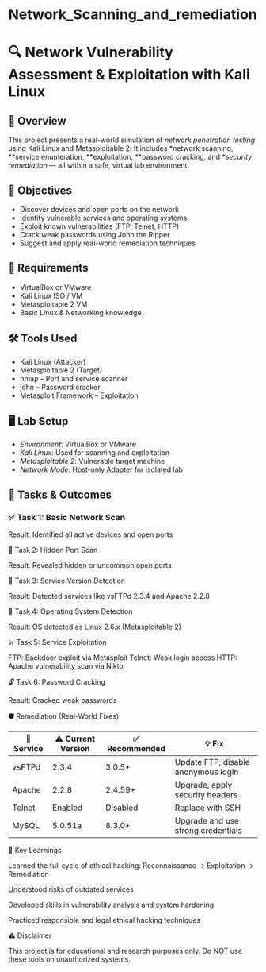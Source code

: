 #  Network_Scanning_and_remediation

# 🔍 Network Vulnerability Assessment & Exploitation with Kali Linux

## 🚀 Overview
This project presents a real-world simulation of *network penetration testing* using Kali Linux and Metasploitable 2. It includes *network scanning, **service enumeration, **exploitation, **password cracking, and **security remediation* — all within a safe, virtual lab environment.

## 🎯 Objectives
- Discover devices and open ports on the network
- Identify vulnerable services and operating systems
- Exploit known vulnerabilities (FTP, Telnet, HTTP)
- Crack weak passwords using John the Ripper
- Suggest and apply real-world remediation techniques

## 🧰 Requirements
- VirtualBox or VMware
- Kali Linux ISO / VM
- Metasploitable 2 VM
- Basic Linux & Networking knowledge

## 🛠 Tools Used
- Kali Linux (Attacker)
- Metasploitable 2 (Target)
- nmap – Port and service scanner
- john – Password cracker
- Metasploit Framework – Exploitation
  
## 🖥 Lab Setup
- *Environment*: VirtualBox or VMware
- *Kali Linux*: Used for scanning and exploitation
- *Metasploitable 2*: Vulnerable target machine
- *Network Mode*: Host-only Adapter for isolated lab

## 🧪 Tasks & Outcomes

### ✅ Task 1: Basic Network Scan

Result: Identified all active devices and open ports

🔐 Task 2: Hidden Port Scan

Result: Revealed hidden or uncommon open ports

🧾 Task 3: Service Version Detection

Result: Detected services like vsFTPd 2.3.4 and Apache 2.2.8


🧠 Task 4: Operating System Detection

Result: OS detected as Linux 2.6.x (Metasploitable 2)

⚔ Task 5: Service Exploitation

FTP: Backdoor exploit via Metasploit
Telnet: Weak login access
HTTP: Apache vulnerability scan via Nikto


🔓 Task 6: Password Cracking

Result: Cracked weak passwords

🛡 Remediation (Real-World Fixes)

| 🔧 Service | ⚠ Current Version | ✅ Recommended | 💡 Fix |
|-----------|------------------|----------------|--------|
| vsFTPd    | 2.3.4            | 3.0.5+         | Update FTP, disable anonymous login |
| Apache    | 2.2.8            | 2.4.59+        | Upgrade, apply security headers |
| Telnet    | Enabled          | Disabled       | Replace with SSH |
| MySQL     | 5.0.51a          | 8.3.0+         | Upgrade and use strong credentials |


🧠 Key Learnings

Learned the full cycle of ethical hacking: Reconnaissance → Exploitation → Remediation

Understood risks of outdated services

Developed skills in vulnerability analysis and system hardening

Practiced responsible and legal ethical hacking techniques


⚠ Disclaimer

This project is for educational and research purposes only. Do NOT use these tools on unauthorized systems.
